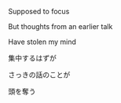 Supposed to focus

But thoughts from an earlier talk

Have stolen my mind


集中するはずが

さっきの話のことが

頭を奪う